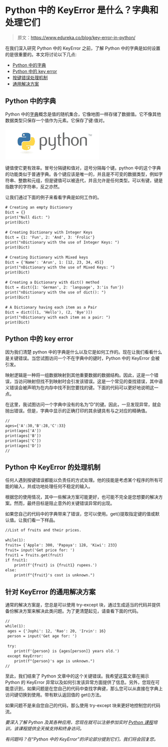 # Python 中的 KeyError 是什么？字典和处理它们

> 原文：<https://www.edureka.co/blog/key-error-in-python/>

在我们深入研究 Python 中的 KeyError 之前，了解 Python 中的字典是如何设置的是很重要的。本文将讨论以下几点:

*   [Python 中的字典](#dictionary)
*   [Python 中的 key error](#what)
*   [按键错误处理机制](#handling)
*   [通用解决方案](#generic)

## **Python 中的字典**

Python 中的[字典](https://www.edureka.co/blog/dictionary-in-python/)概念是值的随机集合，它像地图一样存储了数据值。它不像其他数据类型只保存一个值作为元素。它保存了键:值对。

![KeyError in Python](img/14c38303d4c9a170a159d4641d6bbe3f.png)

键值使它更有效率。冒号分隔键和值对，逗号分隔每个键。python 中的这个字典的功能类似于普通字典。各个键应该是唯一的，并且是不可变的数据类型，例如字符串、整数和元组，但是键值可以被迭代，并且允许是任何类型。可以有键，键是指数字的字符串，反之亦然。

让我们通过下面的例子来看看字典是如何工作的。

```
# Creating an empty Dictionary 
Dict = {} 
print("Null dict: ") 
print(Dict) 

# Creating Dictionary with Integer Keys 
Dict = {1: 'Fun', 2: 'And', 3: 'Frolic'} 
print("nDictionary with the use of Integer Keys: ") 
print(Dict) 

# Creating Dictionary with Mixed keys 
Dict = {'Name': 'Arun', 1: [12, 23, 34, 45]} 
print("nDictionary with the use of Mixed Keys: ") 
print(Dict) 

# Creating a Dictionary with dict() method 
Dict = dict({1: 'German', 2: 'language', 3:'is fun'}) 
print("nDictionary with the use of dict(): ") 
print(Dict) 

# A Dictionary having each item as a Pair 
Dict = dict([(1, 'Hello'), (2, 'Bye')]) 
print("nDictionary with each item as a pair: ") 
print(Dict)
```

## **Python 中的 key error**

因为我们清楚 python 中的字典是什么以及它是如何工作的。现在让我们看看什么是关键错误。当您试图访问一个不在字典中的键时，Python 中的 KeyError 会被引发。

映射逻辑是一种将一组数据映射到其他重要数据的数据结构。因此，这是一个错误，当访问映射但找不到映射时会引发该错误。这是一个常见的查找错误，其中语义错误会被声明为在内存中找不到您要找的键。下面的代码可以更好地说明这一点。

在这里，我试图访问一个字典中没有的名为“D”的键。因此，一旦发现异常，就会抛出错误。但是，字典中显示的正确打印的其余键具有与之对应的精确值。

```
// 
ages={'A':30,'B':28,'C':33}
print(ages['A'])
print(ages['B'])
print(ages['C'])
print(ages['D'])
//

```

## **Python 中 KeyError 的处理机制**

任何人遇到按键错误都能以负责任的方式处理。他的技能是考虑某个程序的所有可能的输入，并成功地处理任何不稳定的输入。

根据您的使用情况，其中一些解决方案可能更好，也可能不完全是您想要的解决方案。然而，最终目标是阻止意外的关键错误异常的出现。

如果您自己的代码中的字典带来了错误，您可以使用。get()提取指定键的值或默认值。让我们看一下样品。

```
//List of fruits and their prices. 

while(1):
fruits= {'Apple': 300, 'Papaya': 128, 'Kiwi': 233}
fruit= input('Get price for: ')
fruit1 = fruits.get(fruit)
if fruit1:
    print(f'{fruit} is {fruit1} rupees.')
else:
    print(f"{fruit}'s cost is unknown.")
```

## **针对 KeyError** 的通用解决方案

通常的解决方案是，您总是可以使用 try-except 块，通过生成适当的代码并提供备份解决方案来解决此类问题。为了更清楚起见，请查看下面的代码。

```
//
while(1):
 ages = {'Jophi': 12, 'Rao': 20, 'Irvin': 16} 
 person = input('Get age for: ')

 try:
    print(f'{person} is {ages[person]} years old.')
 except KeyError:
    print(f"{person}'s age is unknown.")
//
```

至此，我们结束了 Python 文章中的这个关键错误。我希望这篇文章在揭示 Python 的 KeyError 异常以及如何引发该异常方面提供了信息。另外，您现在可能意识到，如果问题是在您自己的代码中查找字典键，那么您可以从直接在字典上访问键切换到使用。带有默认返回值的 get()方法。

如果问题不是来自您自己的代码，那么使用 try-except 块来更好地控制您的代码流。

*要深入了解 Python 及其各种应用，您现在就可以注册参加实时 [Python 课程](https://www.edureka.co/python-programming-certification-training)培训，该课程提供全天候支持和终身访问。*

*有问题吗？在“Python 中的 KeyError”的评论部分提到它们，我们将会回复您。*